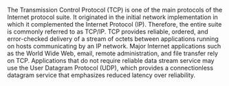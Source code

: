 The Transmission Control Protocol (TCP) is one of the main protocols of
the Internet protocol suite. It originated in the initial network
implementation in which it complemented the Internet Protocol (IP).
Therefore, the entire suite is commonly referred to as TCP/IP. TCP provides
reliable, ordered, and error-checked delivery of a stream of octets
between applications running on hosts communicating by an IP network. Major
Internet applications such as the World Wide Web, email, remote administration,
and file transfer rely on TCP. Applications that do not require reliable
data stream service may use the User Datagram Protocol (UDP), which provides
a connectionless datagram service that emphasizes reduced latency
over reliability.
